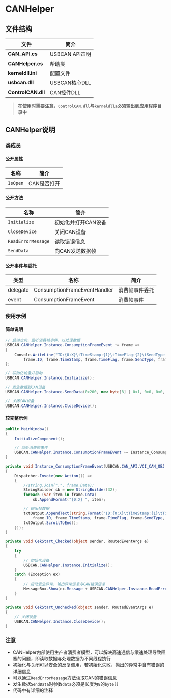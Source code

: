 ﻿# CANHelper


## 文件结构

| 文件 | 简介 |
| ---- | ---- |
| **CAN_API.cs**    | USBCAN API声明 |
| **CANHelper.cs**  | 帮助类 |
| **kerneldll.ini** | 配置文件 |
| **usbcan.dll**    | USBCAN核心DLL |
| **ControlCAN.dll** | CAN控件DLL |

> **在使用时需要注意，`ControlCAN.dll`与`kerneldlls`必须输出到应用程序目录中**

## CANHelper说明

### 类成员

#### 公开属性
| 名称 | 简介 |
| ---- | ---- |
| `IsOpen` | CAN是否打开 |

#### 公开方法

| 名称 | 简介 |
| ---- | ---- |
| `Initialize` | 初始化并打开CAN设备 |
| `CloseDevice` | 关闭CAN设备 |
| `ReadErrorMessage` | 读取错误信息 |
| `SendData` | 向CAN发送数据帧 |

#### 公开事件与委托


| 类型 | 名称 | 简介 |
| --- | ---- | ---- |
| delegate | ConsumptionFrameEventHandler | 消费帧事件委托 |
| event | ConsumptionFrameEvent | 消费帧事件 |

### 使用示例

#### 简单说明
```C#
// 启动之前，监听消费帧事件，以处理数据
USBCAN.CANHelper.Instance.ConsumptionFrameEvent += frame =>
{
    Console.WriteLine("ID:{0:X}\tTimeStamp:{1}\tTimeFlag:{2}\tSendType:{3}\tRemoteFlag:{4}\tExternFlag:{5}\tDataLen:{6}\tData:{7}\tReserved:{8}\n",
        frame.ID, frame.TimeStamp, frame.TimeFlag, frame.SendType, frame.RemoteFlag, frame.ExternFlag, frame.DataLen, str, string.Join(",", frame.Reserved);
};

// 初始化设备并启动
USBCAN.CANHelper.Instance.Initialize();

// 发生数据到CAN设备
USBCAN.CANHelper.Instance.SendData(0x200, new byte[8] { 0x1, 0x0, 0x0, 0x0, 0x0, 0x0, 0x0, 0x0 });

// 关闭CAN设备
USBCAN.CANHelper.Instance.CloseDevice();
```


#### 较完整示例
```C#
public MainWindow()
{
    InitializeComponent();

    // 监听消费帧事件
    USBCAN.CANHelper.Instance.ConsumptionFrameEvent += Instance_ConsumptionFrameEvent;
}

private void Instance_ConsumptionFrameEvent(USBCAN.CAN_API.VCI_CAN_OBJ frame)
{
    Dispatcher.Invoke(new Action(() =>
    {
        //string.Join(",", frame.Data);
        StringBuilder sb = new StringBuilder(32);
        foreach (var item in frame.Data)
            sb.AppendFormat("{0:X} ", item);

        // 输出帧数据
        txtOutput.AppendText(string.Format("ID:{0:X}\tTimeStamp:{1}\tTimeFlag:{2}\tSendType:{3}\tRemoteFlag:{4}\tExternFlag:{5}\tDataLen:{6}\tData:{7}\tReserved:{8}\n",
            frame.ID, frame.TimeStamp, frame.TimeFlag, frame.SendType, frame.RemoteFlag, frame.ExternFlag, frame.DataLen, sb.ToString(), string.Join(",", frame.Reserved)));
        txtOutput.ScrollToEnd();
    }));
}

private void CekStart_Checked(object sender, RoutedEventArgs e)
{
    try
    {
        // 初始化设备
        USBCAN.CANHelper.Instance.Initialize();
    }
    catch (Exception ex)
    {
        // 启动发生异常，输出异常信息与CAN错误信息
        MessageBox.Show(ex.Message + USBCAN.CANHelper.Instance.ReadErrorMessage());
    }
}

private void CekStart_Unchecked(object sender, RoutedEventArgs e)
{
    // 关闭设备
    USBCAN.CANHelper.Instance.CloseDevice();
}
```

### 注意
* CANHelper内部使用生产者消费者模型，可以解决高速通信与缓速处理导致阻塞的问题，即读取数据与处理数据为不同线程执行
* 初始化与关闭可以安全的反复调用，若初始化失败，抛出的异常中含有错误的详细信息
* 可以通过`ReadErrorMessage`方法读取CAN的错误信息
* 发生数据`SendData`时参数`data`必须是长度为`8`的`byte[]`
* 代码中有详细的注释